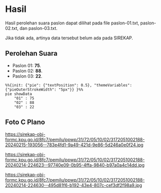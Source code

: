 # Hasil

Hasil perolehan suara paslon dapat dilihat pada file paslon-01.txt, paslon-02.txt, dan paslon-03.txt.

Jika tidak ada, artinya data tersebut belum ada pada SIREKAP.

## Perolehan Suara

 * Paslon 01: **75**.
 * Paslon 02: **88**.
 * Paslon 03: **22**.

```mermaid
%%{init: {"pie": {"textPosition": 0.5}, "themeVariables": {"pieOuterStrokeWidth": "5px"}} }%%
pie showData
    "01" : 75
    "02" : 88
    "03" : 22
```
## Foto C Plano

https://sirekap-obj-formc.kpu.go.id/8fc7/pemilu/ppwp/31/72/05/10/02/3172051002188-20240215-193056--783e4fd1-9a49-421d-9e86-5d246a0e0f24.jpg

https://sirekap-obj-formc.kpu.go.id/8fc7/pemilu/ppwp/31/72/05/10/02/3172051002188-20240214-224623--97740e09-0b95-4ffa-9840-b97a0a4c14dd.jpg

https://sirekap-obj-formc.kpu.go.id/8fc7/pemilu/ppwp/31/72/05/10/02/3172051002188-20240214-224630--495d81f6-b192-43e4-807c-cef3df2f98a9.jpg

